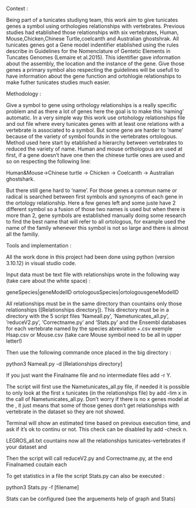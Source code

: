 
Context : 

Being part of a tunicates studiyng team, this work aim to give tunicates genes a symbol using orthologies relationships with vertebrates. Previous studies had etablished those relationships with six vertebrates, Human, Mouse,Chicken,Chinese Turtle,coelcanth and Australian ghostshrak. All tunicates genes got a Gene model indentifier etablished using the rules describe in Guidelines for the Nomenclature of Gentetic Elements in Tuncates Genomes (Lemaire et al.2015). This identifier gave information about the assembly, the location and the instance of the gene. Give those genes a primary symbol also respecting the guidelines will be usefull to have information about the gene function and ortohlogie relationships to make futher tunicates studies much easier.


Methodology : 

Give a symbol to gene using orthology relationships is a really specific problem and as there a lot of genes here the goal is to make this ‘naming’ automatic. In a very simple way this work use ortohology relationships file and out file where every tunicates genes with at least one relations with a vertebrate is associated to a symbol. But some gene are harder to ‘name’ because of the variety of symbol founds in the vertebrates ortologous. Method used here start by etablished a hierarchy between vertebrates to reduced the variety of name. Human and  mouse orthologous are used at first, if a gene doesn’t have one then the chinese turtle ones are used and so on respecting the following line: 

Human&Mouse→Chinese turtle → Chicken → Coelcanth → Australian ghostshark. 

But there still gene hard to ‘name’. For those genes a commun name or radical is searched between first symbols and synonyms of each gene in the ortology relationship. Here a few genes left and some juste have 2 different symbol so a fusion of those two names is used but when there is more than 2, gene symbols are established manually doing some research to find the best name that will refer to all ortologous, for example used the name of the family whenever this symbol is not so large and there is almost all the familiy.


Tools and implementation : 

All the work done in this project had been done using python (version 3.10.12)  in visual studio code. 

Input data must be text file with relationships wrote in the following way (take care about the white space) : 

geneSpecies|geneModelID ortologousSpecies|ortologousgeneModelID

All relationships must be in the same directory than countains only those relationships ([Relationships directory]). This directory must be in a directory with the 5 script files ‘Nameall.py’, ’Nametunicates_all.py’, ’reduceV2.py’, ‘Correctname.py’ and ‘Stats.py’
and the Ensembl databases for each vertebrate named by the species abreviation +.csv exemple Hsap.csv or Mouse.csv (take care Mouse symbol need to be all in upper letter!)

Then use the following commande once placed in the big directory : 

python3 Nameall.py -d [Relationships directory]

If you just want the Finalname file and no intermediate files add -r Y.

The script will first use the Nametunicates_all.py file, if needed it is possible to only look at the first x tunicates (in the relationships file) by add -lim x in the call of Nametunicates_all.py.
Don’t worry if there is no x genes model at the , it just means that some of those genes don’t get relationships with vertebrate in the dataset so they are not showed. 

Terminal will show an estimated time based on previous execution time, and ask if it’s ok to continu or not. This check can be disabled by add -check n. 

LEGROS_all.txt countains now all the relationships tunicates-vertebrates if your dataset and 

Then the script will call reduceV2.py and Correctname.py, at the end Finalnamed coutain each


To get statistics in a file the script Stats.py can also be executed : 

python3 Stats.py -f [filename]

Stats can be configured (see the arguements help of graph and Stats) 
